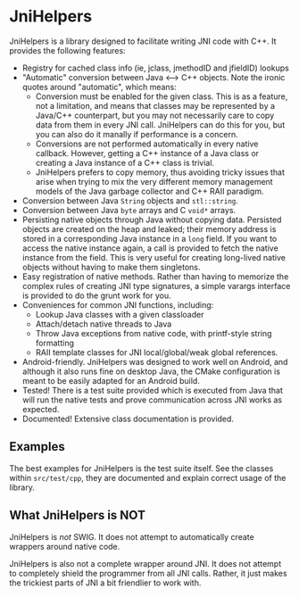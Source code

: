 JniHelpers
==========

JniHelpers is a library designed to facilitate writing JNI code with C++.
It provides the following features:

* Registry for cached class info (ie, jclass, jmethodID and jfieldID) lookups
* "Automatic" conversion between Java <--> C++ objects. Note the ironic quotes
  around "automatic", which means:
  - Conversion must be enabled for the given class. This is as a feature, not
    a limitation, and means that classes may be represented by a Java/C++
    counterpart, but you may not necessarily care to copy data from them in
    every JNI call. JniHelpers can do this for you, but you can also do it
    manally if performance is a concern.
  - Conversions are not performed automatically in every native callback.
    However, getting a C++ instance of a Java class or creating a Java
    instance of a C++ class is trivial.
  - JniHelpers prefers to copy memory, thus avoiding tricky issues that arise
    when trying to mix the very different memory management models of the Java
    garbage collector and C++ RAII paradigm.
* Conversion between Java `String` objects and `stl::string`.
* Conversion between Java `byte` arrays and C `void*` arrays.
* Persisting native objects through Java without copying data. Persisted
  objects are created on the heap and leaked; their memory address is stored
  in a corresponding Java instance in a `long` field. If you want to access
  the native instance again, a call is provided to fetch the native instance
  from the field. This is very useful for creating long-lived native objects
  without having to make them singletons.
* Easy registration of native methods. Rather than having to memorize the
  complex rules of creating JNI type signatures, a simple varargs interface is
  provided to do the grunt work for you.
* Conveniences for common JNI functions, including:
  - Lookup Java classes with a given classloader
  - Attach/detach native threads to Java
  - Throw Java exceptions from native code, with printf-style string
    formatting
  - RAII template classes for JNI local/global/weak global references.
* Android-friendly. JniHelpers was designed to work well on Android, and
  although it also runs fine on desktop Java, the CMake configuration is meant
  to be easily adapted for an Android build.
* Tested! There is a test suite provided which is executed from Java that will
  run the native tests and prove communication across JNI works as expected.
* Documented! Extensive class documentation is provided.


Examples
--------

The best examples for JniHelpers is the test suite itself. See the classes
within `src/test/cpp`, they are documented and explain correct usage of the
library.


What JniHelpers is NOT
----------------------

JniHelpers is *not* SWIG. It does not attempt to automatically create wrappers
around native code.

JniHelpers is also not a complete wrapper around JNI. It does not attempt to
completely shield the programmer from all JNI calls. Rather, it just makes the
trickiest parts of JNI a bit friendlier to work with.

